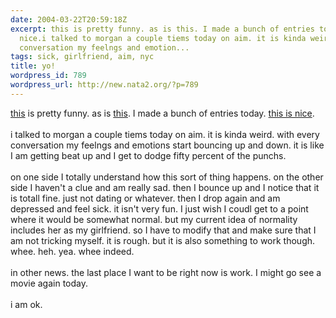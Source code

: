 ```yaml
---
date: 2004-03-22T20:59:18Z
excerpt: this is pretty funny. as is this. I made a bunch of entries today. this is
  nice.i talked to morgan a couple tiems today on aim. it is kinda weird. with every
  conversation my feelngs and emotion...
tags: sick, girlfriend, aim, nyc
title: yo!
wordpress_id: 789
wordpress_url: http://new.nata2.org/?p=789
---
```


<a href="http://www.avalanchetankers.us/archives/000058.html">this</a> is pretty funny. as is <a href="http://homestarrunner.com/sbemailahundred.html">this</a>. I made a bunch of entries today. <a href="http://www.craigslist.org/about/best/nyc/26652812.html">this is nice</a>.<br/><br/>i talked to morgan a couple tiems today on aim. it is kinda weird. with every conversation my feelngs and emotions start bouncing up and down. it is like I am getting beat up and I get to dodge fifty percent of the punchs. <br/><br/>on one side I totally understand how this sort of thing happens. on the other side I haven't a clue and am really sad. then I bounce up and I notice that it is totall fine. just not dating or whatever. then I drop again and am depressed and feel sick. it isn't very fun. I just wish I coudl get to a point where it would be somewhat normal. but my current idea of normality includes her as my girlfriend. so I have to modify that and make sure that I am not tricking myself. it is rough. but it is also something to work though. whee. heh. yea. whee indeed. <br/><br/>in other news. the last place I want to be right now is work. I might go see a movie again today. <br/><br/>i am ok. 
